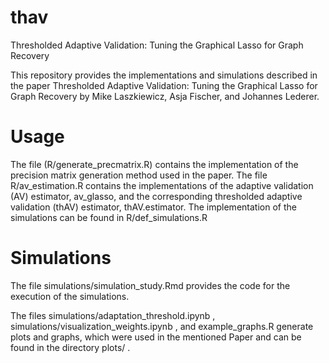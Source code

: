 # thav
Thresholded Adaptive Validation: Tuning the Graphical Lasso for Graph Recovery

This repository provides the implementations and simulations described in the paper Thresholded Adaptive Validation: Tuning the Graphical Lasso for Graph Recovery by Mike Laszkiewicz, Asja Fischer, and Johannes Lederer.

# Usage
The file (R/generate_precmatrix.R) contains the implementation of the precision matrix generation method used in the paper. 
The file R/av_estimation.R contains the implementations of the adaptive validation (AV) estimator, av_glasso, and the corresponding thresholded adaptive validation (thAV) estimator, thAV.estimator.
The implementation of the simulations can be found in R/def_simulations.R

# Simulations
The file simulations/simulation_study.Rmd provides the code for the execution of the simulations. 

The files simulations/adaptation_threshold.ipynb , simulations/visualization_weights.ipynb , and example_graphs.R generate plots and graphs, which were used in the mentioned Paper and can be found in the directory plots/ .
